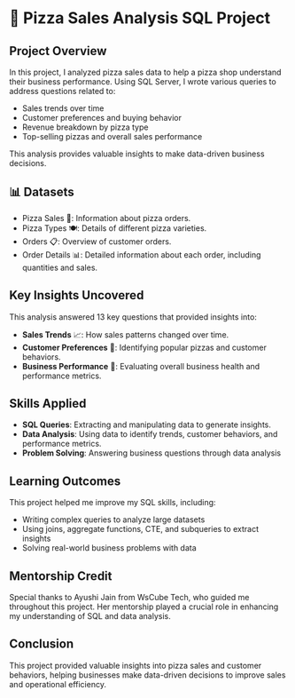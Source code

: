 # 🍕 Pizza Sales Analysis SQL Project

## Project Overview

In this project, I analyzed pizza sales data to help a pizza shop understand their business performance. Using SQL Server, I wrote various queries to address questions related to:
- Sales trends over time
- Customer preferences and buying behavior
- Revenue breakdown by pizza type
- Top-selling pizzas and overall sales performance

This analysis provides valuable insights to make data-driven business decisions.

## 📊 Datasets

- Pizza Sales 🍕: Information about pizza orders.
- Pizza Types 🍽️: Details of different pizza varieties.
- Orders 📋: Overview of customer orders.
- Order Details 📊: Detailed information about each order, including quantities and sales.

## Key Insights Uncovered

This analysis answered 13 key questions that provided insights into:

- **Sales Trends** 📈: How sales patterns changed over time.
- **Customer Preferences** 🛒: Identifying popular pizzas and customer behaviors.
- **Business Performance** 💼: Evaluating overall business health and performance metrics.

## Skills Applied

- **SQL Queries**: Extracting and manipulating data to generate insights.
- **Data Analysis**: Using data to identify trends, customer behaviors, and performance metrics.
- **Problem Solving**: Answering business questions through data analysis

## Learning Outcomes
This project helped me improve my SQL skills, including:

- Writing complex queries to analyze large datasets
- Using joins, aggregate functions, CTE, and subqueries to extract insights
- Solving real-world business problems with data
  
## Mentorship Credit

Special thanks to Ayushi Jain from WsCube Tech, who guided me throughout this project. Her mentorship played a crucial role in enhancing my understanding of SQL and data analysis.

## Conclusion

This project provided valuable insights into pizza sales and customer behaviors, helping businesses make data-driven decisions to improve sales and operational efficiency.
